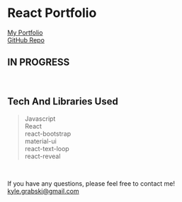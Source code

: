 # React Portfolio

[My Portfolio](https://kylegrabski.netlify.app/)  
[GitHub Repo](https://github.com/kylegrabski/react-portfolio)

## IN PROGRESS

 

<br>  

## Tech And Libraries Used  

>Javascript  
React  
react-bootstrap  
material-ui  
react-text-loop  
react-reveal  

<br>

If you have any questions, please feel free to contact me!  
kyle.grabski@gmail.com

